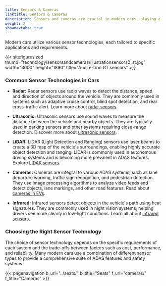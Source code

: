 ```yaml
---
title: Sensors & Cameras
linktitle: Sensors & Cameras
description: Sensors and cameras are crucial in modern cars, playing a key role in advanced driver assistance systems. EVKX.net provides details about the different types used in EVs.
weight: 2
shownavtabs: true
---
```

<!-- markdownlint-disable MD033 -->
Modern cars utilize various sensor technologies, each tailored to specific applications and requirements.

{{< sitefiguresized thumb="technology/sensorsandcameras/illustrationsensors2_st.jpg" width="3000" height="1890" title="Audi e-tron GT sensors" >}}

### Common Sensor Technologies in Cars

- **Radar:** Radar sensors use radio waves to detect the distance, speed, and direction of objects around the vehicle. They are commonly used in systems such as adaptive cruise control, blind spot detection, and rear cross-traffic alert. Learn more about [radar sensors](radar).

- **Ultrasonic:** Ultrasonic sensors use sound waves to measure the distance between the vehicle and nearby objects. They are typically used in parking sensors and other systems requiring close-range detection. Discover more about [ultrasonic sensors](ultrasonic).

- **LiDAR:** LiDAR (Light Detection and Ranging) sensors use laser beams to create a 3D map of the vehicle's surroundings, enabling highly accurate object detection and ranging. LiDAR is commonly used in autonomous driving systems and is becoming more prevalent in ADAS features. Explore [LiDAR sensors](lidar).

- **Cameras:** Cameras are integral to various ADAS systems, such as lane departure warning, traffic sign recognition, and pedestrian detection. They use image processing algorithms to analyze video feeds and detect objects, lane markings, and other road features. Read about [cameras in EVs](cameras).

- **Infrared:** Infrared sensors detect objects in the vehicle's path using heat signatures. They are commonly used in night vision systems, helping drivers see more clearly in low-light conditions. Learn all about [infrared sensors](infrared).

### Choosing the Right Sensor Technology

The choice of sensor technology depends on the specific requirements of each system and the trade-offs between factors such as cost, performance, and reliability. Many modern cars use a combination of different sensor types to provide a comprehensive suite of ADAS features and safety systems.

{{< pagenavigation b_url="../seats/" b_title="Seats" f_url="cameras/" f_title="Cameras" >}}